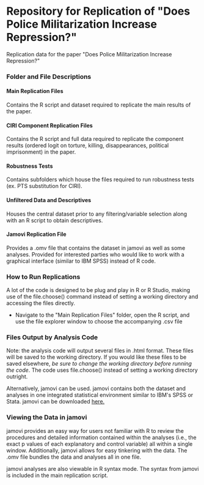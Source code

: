 # Repository for Replication of "Does Police Militarization Increase Repression?"
Replication data for the paper "Does Police Militarization Increase Repression?"

### Folder and File Descriptions
#### Main Replication Files
Contains the R script and dataset required to replicate the main results of the paper.
#### CIRI Component Replication Files
Contains the R script and full data required to replicate the component results (ordered logit on torture, killing, disappearances, political imprisonment) in the paper.
#### Robustness Tests
Contains subfolders which house the files required to run robustness tests (ex. PTS substitution for CIRI).
#### Unfiltered Data and Descriptives
Houses the central dataset prior to any filtering/variable selection along with an R script to obtain descriptives.
#### Jamovi Replication File
Provides a .omv file that contains the dataset in jamovi as well as some analyses. Provided for interested parties who would like to work with a graphical interface (similar to IBM SPSS) instead of R code.

### How to Run Replications
A lot of the code is designed to be plug and play in R or R Studio, making use of the file.choose() command instead of setting a working directory and accessing the files directly.
- Navigate to the "Main Replication Files" folder, open the R script, and use the file explorer window to choose the accompanying .csv file

### Files Output by Analysis Code
Note: the analysis code will output several files in .html format. These files will be saved to the working directory. If you would like these files to be saved elsewhere, _be sure to change the working directory before running the code_. The code uses file.choose() instead of setting a working directory outright.

Alternatively, jamovi can be used. jamovi contains both the dataset and analyses in one integrated statistical environment similar to IBM's SPSS or Stata. jamovi can be downloaded <a href="https://www.jamovi.org">here.</a>

### Viewing the Data in jamovi
jamovi provides an easy way for users not familiar with R to review the procedures and detailed information contained within the analyses (i.e., the exact p values of each explanatory and control variable) all within a single window. Additionally, jamovi allows for easy tinkering with the data. The .omv file bundles the data and analyses all in one file.

jamovi analyses are also viewable in R syntax mode. The syntax from jamovi is included in the main replication script.
